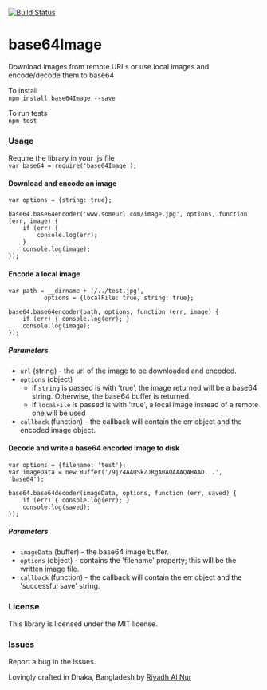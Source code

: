 [![Build Status](https://travis-ci.org/riyadhalnur/base64Image.svg?branch=master)](https://travis-ci.org/riyadhalnur/base64Image)  

base64Image
=================

Download images from remote URLs or use local images and encode/decode them to base64

To install  
`npm install base64Image --save`  

To run tests  
`npm test`  

### Usage  

Require the library in your .js file  
`var base64 = require('base64Image');`  

#### Download and encode an image  
```
var options = {string: true};

base64.base64encoder('www.someurl.com/image.jpg', options, function (err, image) {
    if (err) {
        console.log(err);
    }
    console.log(image);
});
```

#### Encode a local image  
```  
var path = __dirname + '/../test.jpg',
          options = {localFile: true, string: true};

base64.base64encoder(path, options, function (err, image) {  
    if (err) { console.log(err); }  
    console.log(image);  
});  
```


##### Parameters  
 - `url` (string) - the url of the image to be downloaded and encoded.
 - `options` (object)
 	- if `string` is passed is with 'true', the image returned will be a base64 string. Otherwise, the base64 buffer is returned.  
 	- if `localFile` is passed is with 'true', a local image instead of a remote one will be used  
 - `callback` (function) - the callback will contain the err object and the encoded image object.  

#### Decode and write a base64 encoded image to disk  
```  
var options = {filename: 'test'};
var imageData = new Buffer('/9j/4AAQSkZJRgABAQAAAQABAAD...', 'base64');

base64.base64decoder(imageData, options, function (err, saved) {
    if (err) { console.log(err); }  
    console.log(saved);    
});  
```  

##### Parameters  
 - `imageData` (buffer) - the base64 image buffer.  
 - `options` (object) - contains the 'filename' property; this will be the written image file.  
 - `callback` (function) - the callback will contain the err object and the 'successful save' string.

### License  
This library is licensed under the MIT license.  

### Issues  
Report a bug in the issues.   

Lovingly crafted in Dhaka, Bangladesh by [Riyadh Al Nur](http://blog.verticalaxisbd.com)
